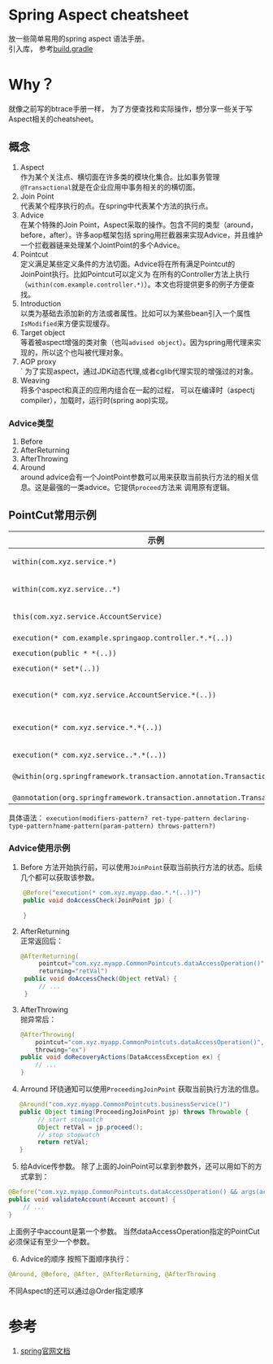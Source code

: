 # Spring Aspect cheatsheet
放一些简单易用的spring aspect 语法手册。<br>
引入库， 参考[build.gradle](./build.gradle)

# Why？
就像之前写的btrace手册一样， 为了方便查找和实际操作，想分享一些关于写Aspect相关的cheatsheet。

## 概念
1. Aspect<br>
    作为某个关注点、横切面在许多类的模块化集合。比如事务管理`@Transactional`就是在企业应用中事务相关的的横切面。
2. Join Point <br>
    代表某个程序执行的点。在spring中代表某个方法的执行点。
3. Advice <br>
    在某个特殊的Join Point，Aspect采取的操作。包含不同的类型（around，before，after）。许多aop框架包括
    spring用拦截器来实现Advice，并且维护一个拦截器链来处理某个JointPoint的多个Advice。
4. Pointcut <br>
    定义满足某些定义条件的方法切面。Advice将在所有满足Pointcut的JoinPoint执行。比如Pointcut可以定义为
    在所有的Controller方法上执行（`within(com.example.controller.*)`）。本文也将提供更多的例子方便查找。
5. Introduction <br>
    以类为基础去添加新的方法或者属性。比如可以为某些bean引入一个属性`IsModified`来方便实现缓存。
6. Target object <br>
    等着被aspect增强的类对象（也叫`advised object`）。因为spring用代理来实现的，所以这个也叫被代理对象。
7. AOP proxy <br>`
    为了实现aspect，通过JDK动态代理,或者cglib代理实现的增强过的对象。
8. Weaving <br>
    将多个aspect和真正的应用内组合在一起的过程， 可以在编译时（aspectj compiler），加载时，运行时(spring aop)实现。

### Advice类型
1. Before <br>
2. AfterReturning <br>
3. AfterThrowing <br>
4. Around <br>
    around advice会有一个JointPoint参数可以用来获取当前执行方法的相关信息。这是最强的一类advice。它提供`proceed`方法来
   调用原有逻辑。
   

## PointCut常用示例

| 示例                                                         | 解释                                                   |
| ------------------------------------------------------------ | ------------------------------------------------------ |
| `within(com.xyz.service.*)`                                  | 执行com.xyz.service（不包括子包）的所有类的方法        |
| `within(com.xyz.service..*)`                                 | 执行com.xyz.service（包括子包）的所有类的方法          |
| `this(com.xyz.service.AccountService)`                       | 执行实现了AccountService的接口的类                     |
| `execution(* com.example.springaop.controller.*.*(..))`      | 执行                                                   |
| `execution(public * *(..))`                                  | 执行所有public方法                                     |
| `execution(* set*(..))`                                      | 执行所有方法名以set开始的方法                          |
| `execution(* com.xyz.service.AccountService.*(..))`          | 执行所有在com.xyz.service.AccountService类里面的方法。 |
| `execution(* com.xyz.service.*.*(..))`                       | 执行所有在com.xyz.service里面的方法（不包括子包）      |
| `execution(* com.xyz.service..*.*(..))`                      | 执行所有在com.xyz.service里面的方法(包括子包)          |
| `@within(org.springframework.transaction.annotation.Transactional)` | 某个类具有@Transactional注解                           |
| ` @annotation(org.springframework.transaction.annotation.Transactional)` | 某个方法具有@Transactional注解                         |

具体语法：
``
execution(modifiers-pattern? ret-type-pattern declaring-type-pattern?name-pattern(param-pattern)
throws-pattern?)
``

### Advice使用示例
1. Before
方法开始执行前，可以使用`JoinPoint`获取当前执行方法的状态。后续几个都可以获取该参数。
```java
    @Before("execution(* com.xyz.myapp.dao.*.*(..))")
    public void doAccessCheck(JoinPoint jp) {
    
    }
```

2. AfterReturning <br>
   正常返回后：
   ```java
   @AfterReturning(
        pointcut="com.xyz.myapp.CommonPointcuts.dataAccessOperation()",
        returning="retVal")
    public void doAccessCheck(Object retVal) {
        // ...
    }
   ```
3. AfterThrowing <br>
   抛异常后：
    ```java
   @AfterThrowing(
        pointcut="com.xyz.myapp.CommonPointcuts.dataAccessOperation()",
        throwing="ex")
    public void doRecoveryActions(DataAccessException ex) {
        // ...
    } 
   ```   

4. Arround
环绕通知可以使用`ProceedingJoinPoint` 获取当前执行方法的信息。
```java
   @Around("com.xyz.myapp.CommonPointcuts.businessService()")
   public Object timing(ProceedingJoinPoint jp) throws Throwable {
        // start stopwatch
        Object retVal = jp.proceed(); 
        // stop stopwatch
        return retVal;
   }   
```

5. 给Advice传参数。
除了上面的JoinPoint可以拿到参数外，还可以用如下的方式拿到：
```java
@Before("com.xyz.myapp.CommonPointcuts.dataAccessOperation() && args(account,..)")
public void validateAccount(Account account) {
    // ...
}
```
上面例子中account是第一个参数。 当然dataAccessOperation指定的PointCut必须保证有至少一个参数。

6. Advice的顺序
按照下面顺序执行：
```java
@Around, @Before, @After, @AfterReturning, @AfterThrowing
```
不同Aspect的还可以通过@Order指定顺序



# 参考
1. [spring官网文档](https://docs.spring.io/spring-framework/docs/5.3.10/reference/html/core.html#aop)